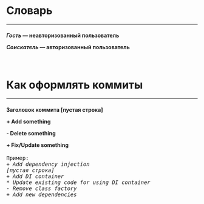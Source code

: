 <h1>Словарь</h1>
<hr/>

<h4>
	<p><i>Гость</i> &#8212; неавторизованный пользователь<br/></p>
	<p><i>Соискатель</i> &#8212; авторизованный пользователь<br/></p>
</h4>

<br/>

<h1>Как оформлять коммиты</h1>
<hr/>
<h4>
	<p>Заголовок коммита [пустая строка] <br/> </p>
	<p>+ Add something <br/> </p>
	<p>- Delete something <br/> </p>
	<p>+ Fix/Update something <br/> </p>
</h4>
<pre>Пример:<i>
+ Add dependency injection
[пустая строка]
+ Add DI container
* Update existing code for using DI container
- Remove class factory
+ Add new dependencies
</i></pre>

<br/>


